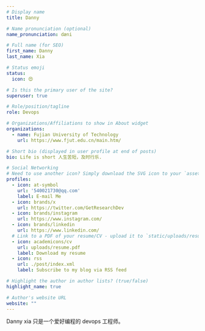 ```yaml
---
# Display name
title: Danny

# Name pronunciation (optional)
name_pronunciation: dæni

# Full name (for SEO)
first_name: Danny
last_name: Xia

# Status emoji
status:
  icon: 😍

# Is this the primary user of the site?
superuser: true

# Role/position/tagline
role: Devops

# Organizations/Affiliations to show in About widget
organizations:
  - name: Fujian University of Technology
    url: https://www.fjut.edu.cn/main.htm/

# Short bio (displayed in user profile at end of posts)
bio: Life is short 人生苦短，及时行乐.

# Social Networking
# Need to use another icon? Simply download the SVG icon to your `assets/media/icons/` folder.
profiles:
  - icon: at-symbol
    url: '540021730@qq.com'
    label: E-mail Me
  - icon: brands/x
    url: https://twitter.com/GetResearchDev
  - icon: brands/instagram
    url: https://www.instagram.com/
  - icon: brands/linkedin
    url: https://www.linkedin.com/
  # Link to a PDF of your resume/CV - upload it to `static/uploads/resume.pdf`
  - icon: academicons/cv
    url: uploads/resume.pdf
    label: Download my resume
  - icon: rss
    url: ./post/index.xml
    label: Subscribe to my blog via RSS feed

# Highlight the author in author lists? (true/false)
highlight_name: true

# Author's website URL
website: ""
---
```


Danny xia 只是一个爱好编程的 devops 工程师。
